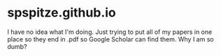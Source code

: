 # spspitze.github.io

I have no idea what I'm doing. Just trying to put all of my papers in one place so they end in .pdf so Google Scholar can find them. Why I am so dumb?
